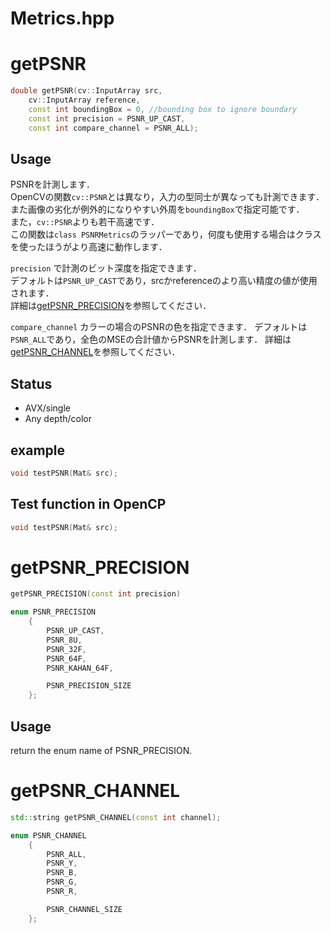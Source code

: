 Metrics.hpp
================

# getPSNR
```cpp
double getPSNR(cv::InputArray src, 
	cv::InputArray reference, 
	const int boundingBox = 0, //bounding box to ignore boundary
	const int precision = PSNR_UP_CAST, 
	const int compare_channel = PSNR_ALL);
```
## Usage
PSNRを計測します．  
OpenCVの関数`cv::PSNR`とは異なり，入力の型同士が異なっても計測できます．  
また画像の劣化が例外的になりやすい外周を`boundingBox`で指定可能です．  
また，`cv::PSNR`よりも若干高速です．  
この関数は`class PSNRMetrics`のラッパーであり，何度も使用する場合はクラスを使ったほうがより高速に動作します．

`precision` で計測のビット深度を指定できます．  
デフォルトは`PSNR_UP_CAST`であり，srcかreferenceのより高い精度の値が使用されます．  
詳細は[getPSNR_PRECISION](#getPSNR_PRECISION)を参照してください．

`compare_channel` カラーの場合のPSNRの色を指定できます．
デフォルトは`PSNR_ALL`であり，全色のMSEの合計値からPSNRを計測します．
詳細は[getPSNR_CHANNEL](#getPSNR_CHANNEL)を参照してください．

## Status
* AVX/single
* Any depth/color

## example
```cpp
void testPSNR(Mat& src);
```

## Test function in OpenCP
```cpp
void testPSNR(Mat& src);
```

# getPSNR_PRECISION

```cpp
getPSNR_PRECISION(const int precision)
```

```cpp
enum PSNR_PRECISION
	{
		PSNR_UP_CAST,
		PSNR_8U,
		PSNR_32F,
		PSNR_64F,
		PSNR_KAHAN_64F,

		PSNR_PRECISION_SIZE
	};
```
## Usage
return the enum name of PSNR_PRECISION.


# getPSNR_CHANNEL
```cpp
std::string getPSNR_CHANNEL(const int channel);
```
```cpp
enum PSNR_CHANNEL
	{
		PSNR_ALL,
		PSNR_Y,
		PSNR_B,
		PSNR_G,
		PSNR_R,

		PSNR_CHANNEL_SIZE
	};
```

